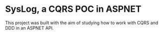 # SysLog, a CQRS POC in ASPNET

This project was built with the aim of studying how to work with CQRS and DDD in an ASPNET API.

